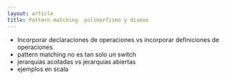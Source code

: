 ```yaml
---
layout: article
title: Pattern matching  polimorfismo y diseno
---
```


-   Incorporar declaraciones de operaciones vs incorporar definiciones de operaciones
-   pattern matching no es tan solo un switch
-   jerarquias acotadas vs jerarquias abiertas
-   ejemplos en scala

